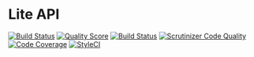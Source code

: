 # Lite API


[![Build Status](https://img.shields.io/travis/soarecostin/lite-api/master.svg?style=flat-square)](https://travis-ci.org/soarecostin/lite-api)
[![Quality Score](https://img.shields.io/scrutinizer/g/soarecostin/lite-api.svg?style=flat-square)](https://scrutinizer-ci.com/g/soarecostin/lite-api)
[![Build Status](https://scrutinizer-ci.com/g/soarecostin/lite-api/badges/build.png?b=master)](https://scrutinizer-ci.com/g/soarecostin/lite-api/build-status/master)
[![Scrutinizer Code Quality](https://scrutinizer-ci.com/g/soarecostin/lite-api/badges/quality-score.png?b=master)](https://scrutinizer-ci.com/g/soarecostin/lite-api/?branch=master)
[![Code Coverage](https://scrutinizer-ci.com/g/soarecostin/lite-api/badges/coverage.png?b=master)](https://scrutinizer-ci.com/g/soarecostin/lite-api/?branch=master)
[![StyleCI](https://styleci.io/repos/234064241/shield)](https://styleci.io/repos/234064241)
